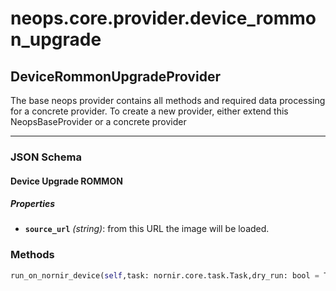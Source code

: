 # neops.core.provider.device_rommon_upgrade
## DeviceRommonUpgradeProvider
The base neops provider contains all methods and required data processing for a concrete provider.
To create a new provider, either extend this NeopsBaseProvider or a concrete provider

----------
### JSON Schema
#### Device Upgrade ROMMON


##### Properties


- **`source_url`** *(string)*: from this URL the image will be loaded.

### Methods
```python
run_on_nornir_device(self,task: nornir.core.task.Task,dry_run: bool = True,execute_on: List = None,**kwargs) -> NoneType
```